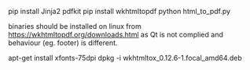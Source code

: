 pip install Jinja2 pdfkit
pip install wkhtmltopdf
python html_to_pdf.py

binaries should be installed on linux from https://wkhtmltopdf.org/downloads.html as Qt is not complied and behaviour (eg. footer) is different.

apt-get install xfonts-75dpi
dpkg -i wkhtmltox_0.12.6-1.focal_amd64.deb

